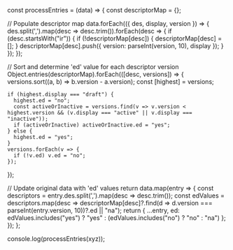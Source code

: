 

const processEntries = (data) => {
  const descriptorMap = {};

  // Populate descriptor map
  data.forEach(({ des, display, version }) => {
    des.split(',').map(desc => desc.trim()).forEach(desc => {
      if (desc.startsWith("ir")) {
        if (!descriptorMap[desc]) {
          descriptorMap[desc] = [];
        }
        descriptorMap[desc].push({ version: parseInt(version, 10), display });
      }
    });
  });

  // Sort and determine 'ed' value for each descriptor version
  Object.entries(descriptorMap).forEach(([desc, versions]) => {
    versions.sort((a, b) => b.version - a.version);
    const [highest] = versions;

    if (highest.display === "draft") {
      highest.ed = "no";
      const activeOrInactive = versions.find(v => v.version < highest.version && (v.display === "active" || v.display === "inactive"));
      if (activeOrInactive) activeOrInactive.ed = "yes";
    } else {
      highest.ed = "yes";
    }
    versions.forEach(v => {
      if (!v.ed) v.ed = "no";
    });
  });

  // Update original data with 'ed' values
  return data.map(entry => {
    const descriptors = entry.des.split(',').map(desc => desc.trim());
    const edValues = descriptors.map(desc => descriptorMap[desc]?.find(d => d.version === parseInt(entry.version, 10))?.ed || "na");
    return { ...entry, ed: edValues.includes("yes") ? "yes" : (edValues.includes("no") ? "no" : "na") };
  });
};

console.log(processEntries(xyz));
